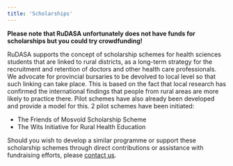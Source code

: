 ```yaml
---
title: 'Scholarships'
---
```

**Please note that RuDASA unfortunately does not have funds for scholarships but you could try crowdfunding!**

RuDASA supports the concept of scholarship schemes for health sciences students that are linked to rural districts, as a long-term strategy for the recruitment and retention of doctors and other health care professionals. We advocate for provincial bursaries to be devolved to local level so that such linking can take place. This is based on the fact that local research has confirmed the international findings that people from rural areas are more likely to practice there. Pilot schemes have also already been developed and provide a model for this. 2 pilot schemes have been initiated:

* The Friends of Mosvold Scholarship Scheme
* The Wits Initiative for Rural Health Education

Should you wish to develop a similar programme or support these scholarship schemes through direct contributions or assistance with fundraising efforts, please [contact us](/contact).
